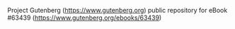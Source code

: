 Project Gutenberg (https://www.gutenberg.org) public repository for eBook #63439 (https://www.gutenberg.org/ebooks/63439)
